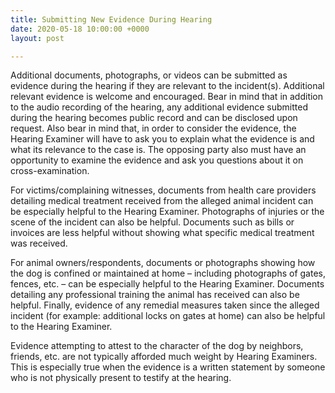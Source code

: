 ```yaml
---
title: Submitting New Evidence During Hearing
date: 2020-05-18 10:00:00 +0000
layout: post

---
```

Additional documents, photographs, or videos can be submitted as evidence during the hearing if they are relevant to the incident(s). Additional relevant evidence is welcome and encouraged. Bear in mind that in addition to the audio recording of the hearing, any additional evidence submitted during the hearing becomes public record and can be disclosed upon request. Also bear in mind that, in order to consider the evidence, the Hearing Examiner will have to ask you to explain what the evidence is and what its relevance to the case is. The opposing party also must have an opportunity to examine the evidence and ask you questions about it on cross-examination.

For victims/complaining witnesses, documents from health care providers detailing medical treatment received from the alleged animal incident can be especially helpful to the Hearing Examiner. Photographs of injuries or the scene of the incident can also be helpful. Documents such as bills or invoices are less helpful without showing what specific medical treatment was received.

For animal owners/respondents, documents or photographs showing how the dog is confined or maintained at home – including photographs of gates, fences, etc. – can be especially helpful to the Hearing Examiner. Documents detailing any professional training the animal has received can also be helpful. Finally, evidence of any remedial measures taken since the alleged incident (for example: additional locks on gates at home) can also be helpful to the Hearing Examiner.

Evidence attempting to attest to the character of the dog by neighbors, friends, etc. are not typically afforded much weight by Hearing Examiners. This is especially true when the evidence is a written statement by someone who is not physically present to testify at the hearing.
